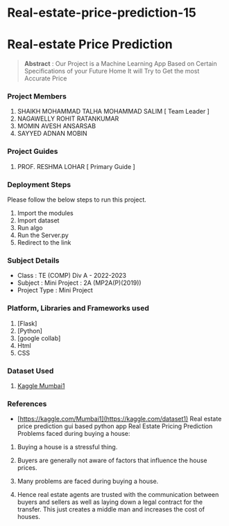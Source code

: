 # Real-estate-price-prediction-15
# Real-estate Price Prediction

> **Abstract** : Our Project is a Machine Learning App Based on Certain Specifications of your Future Home It will Try to Get the most Accurate Price

### Project Members
1. SHAIKH MOHAMMAD TALHA MOHAMMAD SALIM  [ Team Leader ] 
2. NAGAWELLY  ROHIT RATANKUMAR 
3. MOMIN AVESH ANSARSAB 
4. SAYYED ADNAN MOBIN 

### Project Guides
1. PROF. RESHMA LOHAR  [ Primary Guide ] 

### Deployment Steps
Please follow the below steps to run this project.
1. Import the modules
2. Import dataset
3. Run algo
4. Run the Server.py
5. Redirect to the link

### Subject Details
- Class : TE (COMP) Div A - 2022-2023
- Subject : Mini Project : 2A (MP2A(P)(2019))
- Project Type : Mini Project

### Platform, Libraries and Frameworks used
1. [Flask]
2. [Python]
3. [google collab]
4. Html
5. CSS

### Dataset Used
1. [Kaggle Mumbai1](https://kaggle.com/dataset1)


### References
- [https://kaggle.com/Mumbai1](https://kaggle.com/dataset1)
Real estate price prediction gui based python app
Real Estate Pricing
Prediction
Problems faced during buying a house:

1) Buying a house is a stressful thing.

2) Buyers are generally not aware of factors that influence the house prices.

3) Many problems are faced during buying a house.

4) Hence real estate agents are trusted with the communication between buyers and sellers as well as  laying down a legal contract for the transfer. This just creates a middle man and increases the cost of houses.


